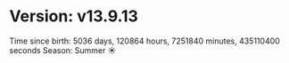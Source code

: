 # Version: v13.9.13
Time since birth: 5036 days, 120864 hours, 7251840 minutes, 435110400 seconds
Season: Summer ☀️
